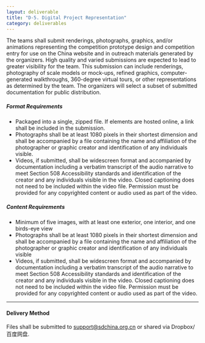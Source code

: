 ```yaml
---
layout: deliverable
title: "D-5. Digital Project Representation"
category: deliverables
---
```


The teams shall submit renderings, photographs, graphics, and/or animations representing the competition prototype design and competition entry for use on the China website and in outreach materials generated by the organizers. High quality and varied submissions are expected to lead to greater visibility for the team. This submission can include renderings, photography of scale models or mock-ups, refined graphics, computer-generated walkthroughs, 360-degree virtual tours, or other representations as determined by the team. The organizers will select a subset of submitted documentation for public distribution.

##### _Format Requirements_

- Packaged into a single, zipped file. If elements are hosted online, a link shall be included in the submission.
- Photographs shall be at least 1080 pixels in their shortest dimension and shall be accompanied by a file containing the name and affiliation of the photographer or graphic creator and identification of any individuals visible.
- Videos, if submitted, shall be widescreen format and accompanied by documentation including a verbatim transcript of the audio narrative to meet Section 508 Accessibility standards and identification of the creator and any individuals visible in the video. Closed captioning does not need to be included within the video file. Permission must be provided for any copyrighted content or audio used as part of the video.

##### _Content Requirements_

- Minimum of five images, with at least one exterior, one interior, and one birds-eye view
- Photographs shall be at least 1080 pixels in their shortest dimension and shall be accompanied by a file containing the name and affiliation of the photographer or graphic creator and identification of any individuals visible
- Videos, if submitted, shall be widescreen format and accompanied by documentation including a verbatim transcript of the audio narrative to meet Section 508 Accessibility standards and identification of the creator and any individuals visible in the video. Closed captioning does not need to be included within the video file. Permission must be provided for any copyrighted content or audio used as part of the video.

---

#### Delivery Method

Files shall be submitted to <a href="mailto:support@sdchina.org.cn">support@sdchina.org.cn</a> or shared via Dropbox/百度网盘.
